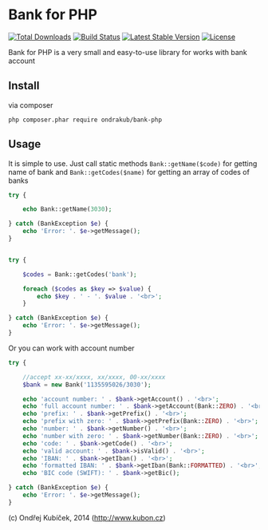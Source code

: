 Bank for PHP
================================

[![Total Downloads](https://poser.pugx.org/ondrakub/bank-php/downloads)](https://packagist.org/packages/ondrakub/bank-php)
[![Build Status](https://travis-ci.org/ondrakub/bank-php.svg?branch=master)](https://travis-ci.org/ondrakub/bank-php)
[![Latest Stable Version](https://poser.pugx.org/ondrakub/bank-php/v/stable)](https://packagist.org/packages/ondrakub/bank-php)
[![License](https://img.shields.io/badge/license-New%20BSD-blue.svg)](https://github.com/ondrakub/bank-php/blob/master/license.md)

Bank for PHP is a very small and easy-to-use library for works with bank account

Install
-------
via composer

```
php composer.phar require ondrakub/bank-php
```

Usage
-----
It is simple to use. Just call static methods ``Bank::getName($code)`` for getting name of bank and ``Bank::getCodes($name)`` for getting an array of codes of banks

```php
try {

	echo Bank::getName(3030);

} catch (BankException $e) {
	echo 'Error: '. $e->getMessage();
}


try {

	$codes = Bank::getCodes('bank');

	foreach ($codes as $key => $value) {
		echo $key . ' - '. $value . '<br>';
	}

} catch (BankException $e) {
	echo 'Error: '. $e->getMessage();
}
```

Or you can work with account number

```php
try {

	//accept xx-xx/xxxx, xx/xxxx, 00-xx/xxxx
	$bank = new Bank('1135595026/3030');

	echo 'account number: ' . $bank->getAccount() . '<br>';
	echo 'full account number: ' . $bank->getAccount(Bank::ZERO) . '<br>';
	echo 'prefix: ' . $bank->getPrefix() . '<br>';
	echo 'prefix with zero: ' . $bank->getPrefix(Bank::ZERO) . '<br>';
	echo 'number: ' . $bank->getNumber() . '<br>';
	echo 'number with zero: ' . $bank->getNumber(Bank::ZERO) . '<br>';
	echo 'code: ' . $bank->getCode() . '<br>';
	echo 'valid account: ' . $bank->isValid() . '<br>';
	echo 'IBAN: ' . $bank->getIban() . '<br>';
	echo 'formatted IBAN: ' . $bank->getIban(Bank::FORMATTED) . '<br>';
	echo 'BIC code (SWIFT): ' . $bank->getBic();

} catch (BankException $e) {
	echo 'Error: '. $e->getMessage();
}

```

(c) Ondřej Kubíček, 2014 (http://www.kubon.cz)